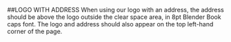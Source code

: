 ##LOGO WITH ADDRESS
When using our logo with an address, the address should be above the logo outside the clear space area, in 8pt Blender Book caps font. The logo and address should also appear on the top left-hand corner of the page.